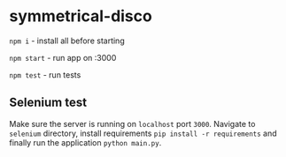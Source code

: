 # symmetrical-disco

`npm i` - install all before starting

`npm start` - run app on :3000

`npm test` - run tests

## Selenium test

Make sure the server is running on `localhost` port `3000`. Navigate to `selenium` directory, install requirements `pip install -r requirements` and finally run the application `python main.py`.
